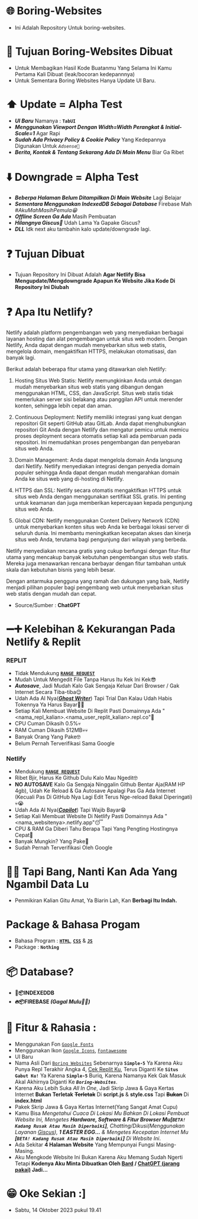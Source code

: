 # 🌐 Boring-Websites
- Ini Adalah Repository Untuk boring-websites.
# 🤨 Tujuan Boring-Websites Dibuat
- Untuk Membagikan Hasil Kode Buatanmu Yang Selama Ini Kamu Pertama Kali Dibuat (leak/bocoran kedepannnya)
- Untuk Sementara Boring Websites Hanya Update UI Baru.
# ⬆️ Update = Alpha Test
- ***UI Baru*** Namanya : **`TabUI`**
- ***Menggunakan Viewport Dengan Width=Width Perangkat & Initial-Scale=1*** Agar Rapi
- ***Sudah Ada Privacy Policy & Cookie Policy*** Yang Kedepannya Digunakan Untuk *`Adsense🤤`*
- ***Berita, Kontak & Tentang Sekarang Ada Di Main Menu*** Biar Ga Ribet
# ⬇️ Downgrade = Alpha Test
- ***Beberpa Halaman Belum Ditampilkan Di Main Website*** Lagi Belajar
- ***Sementara Menggunakan IndexedDB Sebagai Database*** Firebase Mah *#AkuMahMasihPemula😁*
- ***Offline Screen Ga Ada*** Masih Pembuatan
- ***Hilangnya Giscus🥲*** Udah Lama Ya Gapake Giscus?
- ***DLL*** Idk next aku tambahin kalo update/downgrade lagi.
# ❓ Tujuan Dibuat
- Tujuan Repository Ini Dibuat Adalah **Agar Netlify Bisa Mengupdate/Mengdowngrade Apapun Ke Website Jika Kode Di Repository Ini Diubah**
# ❓ Apa Itu Netlify?
Netlify adalah platform pengembangan web yang menyediakan berbagai layanan hosting dan alat pengembangan untuk situs web modern. Dengan Netlify, Anda dapat dengan mudah menyebarkan situs web statis, mengelola domain, mengaktifkan HTTPS, melakukan otomatisasi, dan banyak lagi.

Berikut adalah beberapa fitur utama yang ditawarkan oleh Netlify:

1. Hosting Situs Web Statis: Netlify memungkinkan Anda untuk dengan mudah menyebarkan situs web statis yang dibangun dengan menggunakan HTML, CSS, dan JavaScript. Situs web statis tidak memerlukan server sisi belakang atau panggilan API untuk merender konten, sehingga lebih cepat dan aman.

2. Continuous Deployment: Netlify memiliki integrasi yang kuat dengan repositori Git seperti GitHub atau GitLab. Anda dapat menghubungkan repositori Git Anda dengan Netlify dan mengatur pemicu untuk memicu proses deployment secara otomatis setiap kali ada pembaruan pada repositori. Ini memudahkan proses pengembangan dan penyebaran situs web Anda.

3. Domain Management: Anda dapat mengelola domain Anda langsung dari Netlify. Netlify menyediakan integrasi dengan penyedia domain populer sehingga Anda dapat dengan mudah mengarahkan domain Anda ke situs web yang di-hosting di Netlify.

4. HTTPS dan SSL: Netlify secara otomatis mengaktifkan HTTPS untuk situs web Anda dengan menggunakan sertifikat SSL gratis. Ini penting untuk keamanan dan juga memberikan kepercayaan kepada pengunjung situs web Anda.

5. Global CDN: Netlify menggunakan Content Delivery Network (CDN) untuk menyebarkan konten situs web Anda ke berbagai lokasi server di seluruh dunia. Ini membantu meningkatkan kecepatan akses dan kinerja situs web Anda, terutama bagi pengunjung dari wilayah yang berbeda.

Netlify menyediakan rencana gratis yang cukup berfungsi dengan fitur-fitur utama yang mencakup banyak kebutuhan pengembangan situs web statis. Mereka juga menawarkan rencana berbayar dengan fitur tambahan untuk skala dan kebutuhan bisnis yang lebih besar.

Dengan antarmuka pengguna yang ramah dan dukungan yang baik, Netlify menjadi pilihan populer bagi pengembang web untuk menyebarkan situs web statis dengan mudah dan cepat.
* Source/Sumber : **ChatGPT**
# ➖➕ Kelebihan & Kekurangan Pada Netlify & Replit
### REPLIT
- Tidak Mendukung **[`RANGE REQUEST`](https://chat.openai.com/share/40170a7e-f694-477c-b580-0f75a08e8ebe)**
- Mudah Untuk Mengedit File Tanpa Harus Itu Kek Ini Kek😎
- ***Autosave***, Jadi Mudah Kalo Gak Sengaja Keluar Dari Browser / Gak Internet Secara Tiba-tiba😌
- Udah Ada AI Nya(***[Ghost Writer](https://replit.com/site/ghostwriter#chatProduct)***) Tapi Trial Dan Kalau Udah Habis Tokennya Ya Harus Bayar😮‍💨
- Setiap Kali Membuat Website Di Replit Pasti Domainnya Ada "<nama_repl_kalian>.<nama_user_replit_kalian>.repl.co"🤬
- CPU Cuman Dikasih 0.5%💀
- RAM Cuman Dikasih 512MB💀💀
- Banyak Orang Yang Pake🤓
- Belum Pernah Terverifikasi Sama Google
### Netlify
- Mendukung **[`RANGE REQUEST`](https://chat.openai.com/share/40170a7e-f694-477c-b580-0f75a08e8ebe)**
- Ribet Bjir, Harus Ke Github Dulu Kalo Mau Ngedit🤓
- **NO AUTOSAVE** Kalo Ga Sengaja Ninggalin Github Bentar Aja(RAM HP 4gb), Udah Ke Reload & Ga Autosave Apalagi Pas Ga Ada Internet (Kecuali Pas Di GitHub Nya Lagi Edit Terus Nge-reload Bakal Diperingati)💀😭
- Udah Ada AI Nya(***[Copilot](https://github.com/features/copilot)***) Tapi Wajib Bayar😁
- Setiap Kali Membuat Website Di Netlify Pasti Domainnya Ada "<nama_websitenya>.netlify.app"😴
- CPU & RAM Ga Diberi Tahu Berapa Tapi Yang Pengting Hostingnya Cepat🗿
- Banyak Mungkin? Yang Pake🤨
- Sudah Pernah Terverifikasi Oleh Google
# 😮‍💨 Tapi Bang, Nanti Kan Ada Yang Ngambil Data Lu
- Penmikiran Kalian Gitu Amat, Ya Biarin Lah, Kan **Berbagi Itu Indah.**
# Package & Bahasa Progam
- Bahasa Program : **[`HTML`](https://chat.openai.com/share/8584bb99-010b-440c-9f89-fbde1df68820)**, **[`CSS`](https://chat.openai.com/share/f27ab303-300b-4add-a17e-0b7d1affaed4)** & **[`JS`](https://chat.openai.com/share/ae295a56-dc79-464f-9c0e-d8483362bd3d)**
- Package : **`Nothing`**
# 📦 Database?
- **📄📦INDEXEDDB**
- **🔥📦FIREBASE *(Gagal Mulu😮‍💨)***
# 🤫 Fitur & Rahasia :
- Menggunakan Fon [`Google Fonts`](https://fonts.google.com/)
- Menggunakan Ikon [`Google Icons`](https://fonts.google.com/icons), [`Fontawesome`](https://fontawesome.com/)
- UI Baru
- Nama Asli Dari [`Boring Websites`](https://boring-websites.netlify.app/) Sebenarnya **`Simple-5`** Ya Karena Aku Punya Repl Terakhir Angka 4, [Cek Replit Ku](https://replit.com/@SyaamilMaulana/), Terus Diganti Ke **`Situs Gabut Ku!`** Ya Karena **`Simple-5`** Buriq, Karena Namanya Kek Gak Masuk Akal Akhirnya Diganti Ke ***`Boring-Websites`***.
- Karena Aku Lebih Suka *All In One*, Jadi Skrip Jawa & Gaya Kertas Internet **Bukan Terletak** **~~Terletak~~** Di **script.js** & **style.css** Tapi **~~Bukan~~** Di **index.html**
- Pakek Skrip Jawa & Gaya Kertas Internet(Yang Sangat Amat Cupu)
- Kamu Bisa *Mengetahui Cuaca Di Lokasi Mu Bahkan Di Lokasi Pembuat Website Ini, Mengetes **Hardware, Software & Fitur Browser Mu\[`BETA! Kadang Rusak Atau Masih Diperbaiki`\]**, Chatting/Dikusi(Menggunakan Layanan [Giscus](https://giscus.app/)), **1 EASTER EGG...** & Mengetes Kecepatan Internet Mu **\[`BETA! Kadang Rusak Atau Masih Diperbaiki`\]*** *Di Website Ini*.
- Ada Sekitar **4 Halaman Website** Yang Mempunyai Fungsi Masing-Masing.
- Aku Mengkode Website Ini Bukan Karena Aku Memang Sudah Ngerti Tetapi **Kodenya Aku Minta Dibuatkan Oleh [Bard](https://bard.google.com/) / [ChatGPT (jarang pakai)](https://chat.openai.com/?model=text-davinci-002-render-sha) Jadi...**
# 😁 Oke Sekian :]
- Sabtu, 14 Oktober 2023 pukul 19.41
